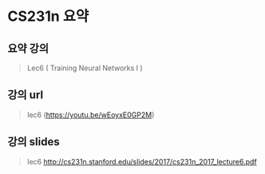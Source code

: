 CS231n 요약
==================
요약 강의
----------------
> Lec6 ( Training Neural Networks I )



강의 url
------------------------
> lec6 (https://youtu.be/wEoyxE0GP2M)



강의 slides
------------------------
> lec6 http://cs231n.stanford.edu/slides/2017/cs231n_2017_lecture6.pdf



